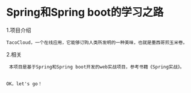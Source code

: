 # Spring和Spring boot的学习之路

  1.项目介绍
  
    TacoCloud，一个在线应用，它能够订购人类所发明的一种美味，也就是墨西哥煎玉米卷。
  
  
  2.相关
     
     本项目是基于Spring和Spring boot开发的web实战项目，参考书籍《Spring实战》。
  
 
    OK，let's go！
